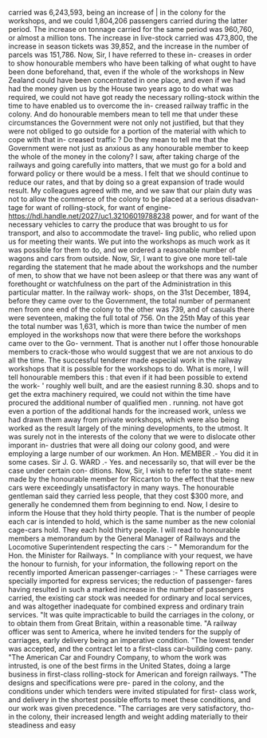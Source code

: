 carried was 6,243,593, being an increase of | in the colony for the workshops, and we could 1,804,206 passengers carried during the latter period. The increase on tonnage carried for the same period was 960,760, or almost a million tons. The increase in live-stock carried was 473,800, the increase in season tickets was 39,852, and the increase in the number of parcels was 151,786. Now, Sir, I have referred to these in- creases in order to show honourable members who have been talking of what ought to have been done beforehand, that, even if the whole of the workshops in New Zealand could have been concentrated in one place, and even if we had had the money given us by the House two years ago to do what was required, we could not have got ready the necessary rolling-stock within the time to have enabled us to overcome the in- creased railway traffic in the colony. And do honourable members mean to tell me that under these circumstances the Government were not only not justified, but that they were not obliged to go outside for a portion of the material with which to cope with that in- creased traffic ? Do they mean to tell me that the Government were not just as anxious as any honourable member to keep the whole of the money in the colony? I saw, after taking charge of the railways and going carefully into matters, that we must go for a bold and forward policy or there would be a mess. I felt that we should continue to reduce our rates, and that by doing so a great expansion of trade would result. My colleagues agreed with me, and we saw that our plain duty was not to allow the commerce of the colony to be placed at a serious disadvan- tage for want of rolling-stock, for want of engine- https://hdl.handle.net/2027/uc1.32106019788238 power, and for want of the necessary vehicles to carry the produce that was brought to us for transport, and also to accommodate the travel- ling public, who relied upon us for meeting their wants. We put into the workshops as much work as it was possible for them to do, and we ordered a reasonable number of wagons and cars from outside. Now, Sir, I want to give one more tell-tale regarding the statement that he made about the workshops and the number of men, to show that we have not been asleep or that there was any want of forethought or watchfulness on the part of the Administration in this particular matter. In the railway work- shops, on the 31st December, 1894, before they came over to the Government, the total number of permanent men from one end of the colony to the other was 739, and of casuals there were seventeen, making the full total of 756. On the 25th May of this year the total number was 1,631, which is more than twice the number of men employed in the workshops now that were there before the workshops came over to the Go- vernment. That is another nut I offer those honourable members to crack-those who would suggest that we are not anxious to do all the time. The successful tenderer made especial work in the railway workshops that it is possible for the workshops to do. What is more, I will tell honourable members this : that even if it had been possible to extend the work- ' roughly well built, and are the easiest running 8.30. shops and to get the extra machinery required, we could not within the time have procured the additional number of qualified men . running. not have got even a portion of the additional hands for the increased work, unless we had drawn them away from private workshops, which were also being worked as the result largely of the mining developments, to the utmost. It was surely not in the interests of the colony that we were to dislocate other imporant in- dustries that were all doing our colony good, and were employing a large number of our workmen. An Hon. MEMBER .- You did it in some cases. Sir J. G. WARD .- Yes. and necessarily so, that will ever be the case under certain con- ditions. Now, Sir, I wish to refer to the state- ment made by the honourable member for Riccarton to the effect that these new cars were exceedingly unsatisfactory in many ways. The honourable gentleman said they carried less people, that they cost $300 more, and generally he condemned them from beginning to end. Now, I desire to inform the House that they hold thirty people. That is the number of people each car is intended to hold, which is the same number as the new colonial cage-cars hold. They each hold thirty people. I will read to honourable members a memorandum by the General Manager of Railways and the Locomotive Superintendent respecting the cars :- " Memorandum for the Hon. the Minister for Railways. " In compliance with your request, we have the honour to furnish, for your information, the following report on the recently imported American passenger-carriages :- " These carriages were specially imported for express services; the reduction of passenger- fares having resulted in such a marked increase in the number of passengers carried, the existing car stock was needed for ordinary and local services, and was altogether inadequate for combined express and ordinary train services. "It was quite impracticable to build the carriages in the colony, or to obtain them from Great Britain, within a reasonable time. "A railway officer was sent to America, where he invited tenders for the supply of carriages, early delivery being an imperative condition. "The lowest tender was accepted, and the contract let to a first-class car-building com- pany. "The American Car and Foundry Company, to whom the work was intrusted, is one of the best firms in the United States, doing a large business in first-class rolling-stock for American and foreign railways. "The designs and specifications were pre- pared in the colony, and the conditions under which tenders were invited stipulated for first- class work, and delivery in the shortest possible efforts to meet these conditions, and our work was given precedence. "The carriages are very satisfactory, tho- in the colony, their increased length and weight adding materially to their steadiness and easy 